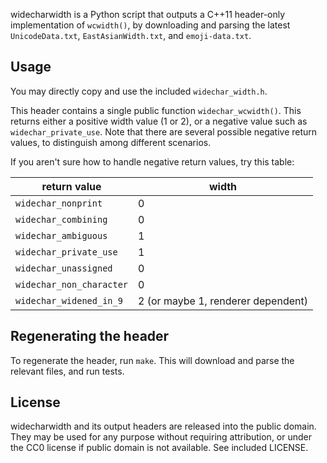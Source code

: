 widecharwidth is a Python script that outputs a C++11 header-only implementation of `wcwidth()`, by downloading and parsing the latest `UnicodeData.txt`, `EastAsianWidth.txt`, and `emoji-data.txt`.

## Usage

You may directly copy and use the included `widechar_width.h`.

This header contains a single public function `widechar_wcwidth()`. This returns either a positive width value (1 or 2), or a negative value such as `widechar_private_use`. Note that there are several possible negative return values, to distinguish among different scenarios.

If you aren't sure how to handle negative return values, try this table:

 | return value            | width |
 |-------------------------|---|
 | `widechar_nonprint`     | 0 |
 | `widechar_combining`    | 0 |
 | `widechar_ambiguous`    | 1 |
 | `widechar_private_use`  | 1 |
 | `widechar_unassigned`   | 0 |
 | `widechar_non_character`| 0 |
 | `widechar_widened_in_9` | 2 (or maybe 1, renderer dependent) |

## Regenerating the header

To regenerate the header, run `make`. This will download and parse the relevant files, and run tests.

## License

widecharwidth and its output headers are released into the public domain. They may be used for any purpose without requiring attribution, or under the CC0 license if public domain is not available. See included LICENSE.
